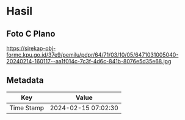 # Hasil

## Foto C Plano

https://sirekap-obj-formc.kpu.go.id/37e9/pemilu/pdpr/64/71/03/10/05/6471031005040-20240214-160117--aa1f014c-7c3f-4d6c-841b-8076e5d35e68.jpg


## Metadata

| Key        | Value               |
| ---------- | ------------------- |
| Time Stamp | 2024-02-15 07:02:30 |



